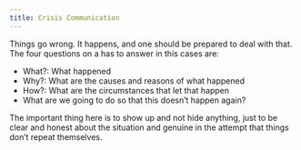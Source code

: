 ```yaml
---
title: Crisis Communication
---
```


Things go wrong. It happens, and one should be prepared to deal with that. The four questions on a has to answer in this cases are:

* What?: What happened
* Why?: What are the causes and reasons of what happened
* How?: What are the circumstances that let that happen
* What are we going to do so that this doesn’t happen again?

The important thing here is to show up and not hide anything, just to be clear and honest about the situation and genuine in the attempt that things don’t repeat themselves.